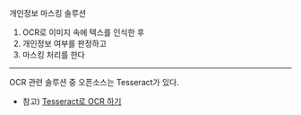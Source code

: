 개인정보 마스킹 솔루션


1. OCR로 이미지 속에 텍스를 인식한 후
2. 개인정보 여부를 판정하고
3. 마스킹 처리를 한다


---
OCR 관련 솔루션 중 오픈소스는 Tesseract가 있다.

- 참고) [Tesseract로 OCR 하기](https://joyhong.tistory.com/79)





